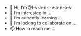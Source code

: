 - 👋 Hi, I’m @I-v-a-n-I-v-a-n-o-v
- 👀 I’m interested in ...
- 🌱 I’m currently learning ...
- 💞️ I’m looking to collaborate on ...
- 📫 How to reach me ...

<!---
I-v-a-n-I-v-a-n-o-v/I-v-a-n-I-v-a-n-o-v is a ✨ special ✨ repository because its `README.md` (this file) appears on your GitHub profile.
You can click the Preview link to take a look at your changes.
--->
